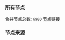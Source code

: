### 所有节点
合并节点总数: `6980`
[节点链接](https://github.com/rzhy1/33/raw/master/sub/sub_merge_base64.txt)

### 节点来源
